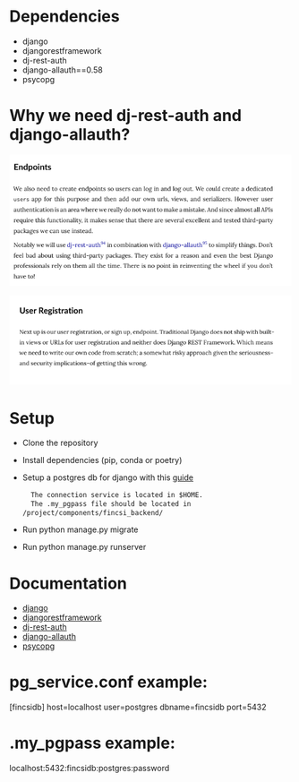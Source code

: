 # Dependencies
- django
- djangorestframework
- dj-rest-auth
- django-allauth==0.58
- psycopg 

# Why we need dj-rest-auth and django-allauth?

![endpoints](readmeassets/endpoints.png)

![userreg](readmeassets/userreg.png)

# Setup
- Clone the repository
- Install dependencies (pip, conda or poetry)
- Setup a postgres db for django with this [guide](https://docs.djangoproject.com/en/4.2/ref/databases/#postgresql-notes)

        The connection service is located in $HOME.
        The .my_pgpass file should be located in /project/components/fincsi_backend/

- Run python manage.py migrate
- Run python manage.py runserver

# Documentation
- [django](https://docs.djangoproject.com/en/4.2/)
- [djangorestframework](https://www.django-rest-framework.org/)
- [dj-rest-auth](https://dj-rest-auth.readthedocs.io/en/latest/)
- [django-allauth](https://docs.allauth.org/en/latest/)
- [psycopg](https://www.psycopg.org/docs/)


# pg_service.conf example:

[fincsidb]
host=localhost
user=postgres
dbname=fincsidb
port=5432

# .my_pgpass example:
localhost:5432:fincsidb:postgres:password